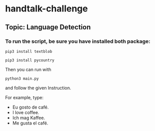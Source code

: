 # handtalk-challenge

## Topic: Language Detection

### To run the script, be sure you have installed both package:

```shell
pip3 install textblob
```

```shell
pip3 install pycountry
```



Then you can run with

```shell
python3 main.py
```

and follow the given Instruction.



For example, type:

- Eu gosto de café.
- I love coffee.
- Ich mag Kaffee.
- Me gusta el café.